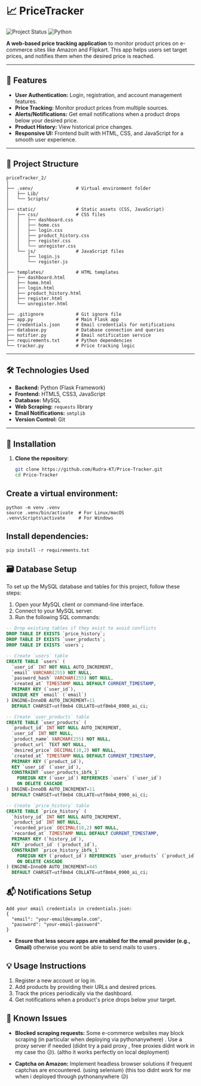 # 📈 PriceTracker

![Project Status](https://img.shields.io/badge/status-inactive-brightgreen.svg)
![Python](https://img.shields.io/badge/python-v3.10+-blue)


**A web-based price tracking application** to monitor product prices on e-commerce sites like Amazon and Flipkart. This app helps users set target prices, and notifies them when the desired price is reached.

---

## 🚀 Features
- **User Authentication:** Login, registration, and account management features.
- **Price Tracking:** Monitor product prices from multiple sources.
- **Alerts/Notifications:** Get email notifications when a product drops below your desired price.
- **Product History:** View historical price changes.
- **Responsive UI:** Frontend built with HTML, CSS, and JavaScript for a smooth user experience.

---

## 📂 Project Structure

```plaintext
priceTracker_2/
│
├── .venv/                # Virtual environment folder
│   ├── Lib/
│   └── Scripts/
│
├── static/               # Static assets (CSS, JavaScript)
│   ├── css/              # CSS files
│   │   ├── dashboard.css
│   │   ├── home.css
│   │   ├── login.css
│   │   ├── product_history.css
│   │   ├── register.css
│   │   └── unregister.css
│   └── js/               # JavaScript files
│       ├── login.js
│       └── register.js
│
├── templates/            # HTML templates
│   ├── dashboard.html
│   ├── home.html
│   ├── login.html
│   ├── product_history.html
│   ├── register.html
│   └── unregister.html
│
├── .gitignore            # Git ignore file
├── app.py                # Main Flask app
├── credentials.json      # Email credentials for notifications
├── database.py           # Database connection and queries
├── notifier.py           # Email notification service
├── requirements.txt      # Python dependencies
└── tracker.py            # Price tracking logic
```

---

## 🛠️ Technologies Used
- **Backend:** Python (Flask Framework)
- **Frontend:** HTML5, CSS3, JavaScript
- **Database:** MySQL
- **Web Scraping:** `requests` library
- **Email Notifications:** `smtplib`
- **Version Control:** Git

---

## 🔧 Installation
1. **Clone the repository**:
   ```bash
   git clone https://github.com/Rudra-KT/Price-Tracker.git
   cd Price-Tracker
   
## Create a virtual environment:
```
python -m venv .venv
source .venv/bin/activate  # For Linux/macOS
.venv\Scripts\activate     # For Windows
```
## Install dependencies:
``
pip install -r requirements.txt
``

## 🗃️ Database Setup

To set up the MySQL database and tables for this project, follow these steps:

1. Open your MySQL client or command-line interface.
2. Connect to your MySQL server.
3. Run the following SQL commands:

```sql
-- Drop existing tables if they exist to avoid conflicts
DROP TABLE IF EXISTS `price_history`;
DROP TABLE IF EXISTS `user_products`;
DROP TABLE IF EXISTS `users`;

-- Create `users` table
CREATE TABLE `users` (
  `user_id` INT NOT NULL AUTO_INCREMENT,
  `email` VARCHAR(255) NOT NULL,
  `password_hash` VARCHAR(255) NOT NULL,
  `created_at` TIMESTAMP NULL DEFAULT CURRENT_TIMESTAMP,
  PRIMARY KEY (`user_id`),
  UNIQUE KEY `email` (`email`)
) ENGINE=InnoDB AUTO_INCREMENT=11 
  DEFAULT CHARSET=utf8mb4 COLLATE=utf8mb4_0900_ai_ci;

-- Create `user_products` table
CREATE TABLE `user_products` (
  `product_id` INT NOT NULL AUTO_INCREMENT,
  `user_id` INT NOT NULL,
  `product_name` VARCHAR(255) NOT NULL,
  `product_url` TEXT NOT NULL,
  `desired_price` DECIMAL(10,2) NOT NULL,
  `created_at` TIMESTAMP NULL DEFAULT CURRENT_TIMESTAMP,
  PRIMARY KEY (`product_id`),
  KEY `user_id` (`user_id`),
  CONSTRAINT `user_products_ibfk_1` 
    FOREIGN KEY (`user_id`) REFERENCES `users` (`user_id`) 
    ON DELETE CASCADE
) ENGINE=InnoDB AUTO_INCREMENT=11 
  DEFAULT CHARSET=utf8mb4 COLLATE=utf8mb4_0900_ai_ci;

-- Create `price_history` table
CREATE TABLE `price_history` (
  `history_id` INT NOT NULL AUTO_INCREMENT,
  `product_id` INT NOT NULL,
  `recorded_price` DECIMAL(10,2) NOT NULL,
  `recorded_at` TIMESTAMP NULL DEFAULT CURRENT_TIMESTAMP,
  PRIMARY KEY (`history_id`),
  KEY `product_id` (`product_id`),
  CONSTRAINT `price_history_ibfk_1` 
    FOREIGN KEY (`product_id`) REFERENCES `user_products` (`product_id`) 
    ON DELETE CASCADE
) ENGINE=InnoDB AUTO_INCREMENT=445 
  DEFAULT CHARSET=utf8mb4 COLLATE=utf8mb4_0900_ai_ci;

```

## 📬 Notifications Setup
```
Add your email credentials in credentials.json:
{
  "email": "your-email@example.com",
  "password": "your-email-password"
}
```
- **Ensure that less secure apps are enabled for the email provider (e.g., Gmail)** otherwise you wont be able to send mails to users .

## 💡 Usage Instructions

1. Register a new account or log in.
2. Add products by providing their URLs and desired prices.
3. Track the prices periodically via the dashboard.
4. Get notifications when a product's price drops below your target.

## 🐛 Known Issues

- **Blocked scraping requests:** Some e-commerce websites may block scraping (in particular when deploying via pythonanywhere) . Use a proxy server if needed (didnt try a paid proxy , free proxies didnt work in my case tho 😥). (altho it works perfectly on local deployment)
  
- **Captcha on Amazon:** Implement headless browser solutions if frequent captchas are encountered. (using selenium) (this too didnt work for me when i deployed through pythonanywhere 😥)
